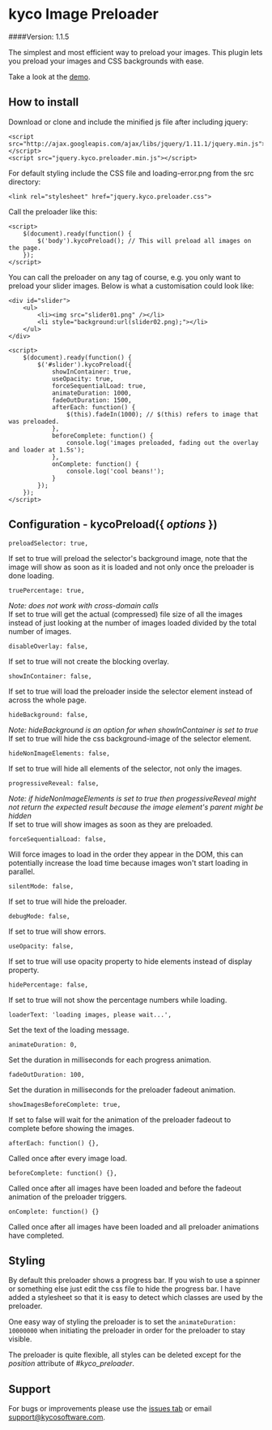 kyco Image Preloader
====================
####Version: 1.1.5

The simplest and most efficient way to preload your images. This plugin lets you
preload your images and CSS backgrounds with ease.

Take a look at the [demo](http://www.kycosoftware.com/projects/demo/image-preloader).

How to install
--------------

Download or clone and include the minified js file after including jquery:

	<script src="http://ajax.googleapis.com/ajax/libs/jquery/1.11.1/jquery.min.js"></script>
	<script src="jquery.kyco.preloader.min.js"></script>

For default styling include the CSS file and loading-error.png from the src directory:

	<link rel="stylesheet" href="jquery.kyco.preloader.css">

Call the preloader like this:

	<script>
		$(document).ready(function() {
			$('body').kycoPreload(); // This will preload all images on the page.
		});
	</script>

You can call the preloader on any tag of course, e.g. you only want to preload
your slider images. Below is what a customisation could look like:

	<div id="slider">
		<ul>
			<li><img src="slider01.png" /></li>
			<li style="background:url(slider02.png);"></li>
		</ul>
	</div>

	<script>
		$(document).ready(function() {
			$('#slider').kycoPreload({
				showInContainer: true,
				useOpacity: true,
				forceSequentialLoad: true,
				animateDuration: 1000,
				fadeOutDuration: 1500,
				afterEach: function() {
					$(this).fadeIn(1000); // $(this) refers to image that was preloaded.
				},
				beforeComplete: function() {
					console.log('images preloaded, fading out the overlay and loader at 1.5s');
				},
				onComplete: function() {
					console.log('cool beans!');
				}
			});
		});
	</script>


Configuration - kycoPreload({ *options* })
------------------------------------------

	preloadSelector: true,

If set to true will preload the selector's background image, note that the image will show
as soon as it is loaded and not only once the preloader is done loading.

	truePercentage: true,

*Note: does not work with cross-domain calls*  
If set to true will get the actual (compressed) file size of all the images instead of just looking
at the number of images loaded divided by the total number of images.

	disableOverlay: false,

If set to true will not create the blocking overlay.

	showInContainer: false,

If set to true will load the preloader inside the selector element instead of across the whole page.

	hideBackground: false,

*Note: hideBackground is an option for when showInContainer is set to true*  
If set to true will hide the css background-image of the selector element.

	hideNonImageElements: false,

If set to true will hide all elements of the selector, not only the images.

	progressiveReveal: false,

*Note: if hideNonImageElements is set to true then progessiveReveal might not return 
the expected result because the image element's parent might be hidden*  
If set to true will show images as soon as they are preloaded.

	forceSequentialLoad: false,

Will force images to load in the order they appear in the DOM, this can potentially
increase the load time because images won't start loading in parallel.

	silentMode: false,

If set to true will hide the preloader.

	debugMode: false,

If set to true will show errors.

	useOpacity: false,

If set to true will use opacity property to hide elements instead of display property.

	hidePercentage: false,

If set to true will not show the percentage numbers while loading.

	loaderText: 'loading images, please wait...',

Set the text of the loading message.

	animateDuration: 0,

Set the duration in milliseconds for each progress animation.

	fadeOutDuration: 100,

Set the duration in milliseconds for the preloader fadeout animation.

	showImagesBeforeComplete: true,

If set to false will wait for the animation of the preloader fadeout to complete before showing the images.

	afterEach: function() {},

Called once after every image load.

	beforeComplete: function() {},

Called once after all images have been loaded and before the fadeout animation of the preloader triggers.

	onComplete: function() {}

Called once after all images have been loaded and all preloader animations have completed.


Styling
-------

By default this preloader shows a progress bar. If you wish to use a spinner or something else
just edit the css file to hide the progress bar. I have added a stylesheet so that it is easy to 
detect which classes are used by the preloader.

One easy way of styling the preloader is to set the <code>animateDuration: 10000000</code> when initiating
the preloader in order for the preloader to stay visible.

The preloader is quite flexible, all styles can 
be deleted except for the *position* attribute of *#kyco_preloader*.


Support
-------

For bugs or improvements please use the [issues tab](https://github.com/kyco/jquery.kyco.preloader/issues)
or email [support@kycosoftware.com](mailto:support@kycosoftware.com).
